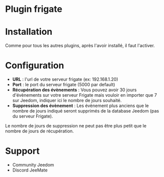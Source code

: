 # Plugin frigate

# Installation
Comme pour tous les autres plugins, après l'avoir installé, il faut l'activer.

# Configuration
- **URL** : l'url de votre serveur frigate (ex: 192.168.1.20)
- **Port** : le port du serveur frigate (5000 par default)
- **Récupération des évènements** : Vous pouvez avoir 30 jours d'évènements sur votre serveur Frigate mais vouloir en importer que 7 sur Jeedom, indiquer ici le nombre de jours souhaité.
- **Suppression des évènement** : Les évènement plus anciens que le nombre de jours indiqué seront supprimés de la database Jeedom (pas du serveur Frigate).

Le nombre de jours de suppression ne peut pas être plus petit que le nombre de jours de récupération.

# Support
- Community Jeedom
- Discord JeeMate
